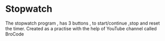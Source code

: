 # Stopwatch
The stopwatch program , has 3 buttons , to start/continue ,stop and reset the timer.
Created as a practise with the help of YouTube channel called BroCode
